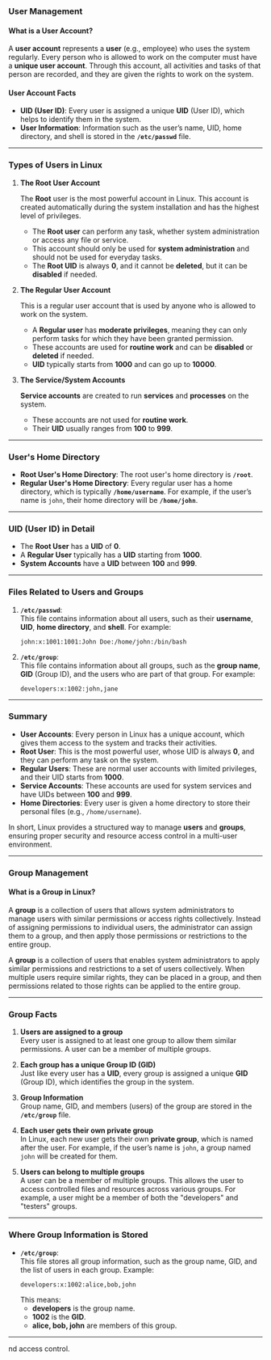 ### **User Management**

#### **What is a User Account?**

A **user account** represents a **user** (e.g., employee) who uses the system regularly. Every person who is allowed to work on the computer must have a **unique user account**. Through this account, all activities and tasks of that person are recorded, and they are given the rights to work on the system.

#### **User Account Facts**

- **UID (User ID)**: Every user is assigned a unique **UID** (User ID), which helps to identify them in the system.
- **User Information**: Information such as the user’s name, UID, home directory, and shell is stored in the **`/etc/passwd`** file.

---

### **Types of Users in Linux**

1. **The Root User Account**

   The **Root** user is the most powerful account in Linux. This account is created automatically during the system installation and has the highest level of privileges.
   - The **Root user** can perform any task, whether system administration or access any file or service.
   - This account should only be used for **system administration** and should not be used for everyday tasks.
   - The **Root UID** is always **0**, and it cannot be **deleted**, but it can be **disabled** if needed.

2. **The Regular User Account**

   This is a regular user account that is used by anyone who is allowed to work on the system.  
   - A **Regular user** has **moderate privileges**, meaning they can only perform tasks for which they have been granted permission.
   - These accounts are used for **routine work** and can be **disabled** or **deleted** if needed.
   - **UID** typically starts from **1000** and can go up to **10000**.

3. **The Service/System Accounts**

   **Service accounts** are created to run **services** and **processes** on the system.  
   - These accounts are not used for **routine work**. 
   - Their **UID** usually ranges from **100** to **999**.

---

### **User's Home Directory**

- **Root User's Home Directory**: The root user's home directory is **`/root`**.
- **Regular User's Home Directory**: Every regular user has a home directory, which is typically **`/home/username`**. For example, if the user’s name is `john`, their home directory will be **`/home/john`**.

---

### **UID (User ID) in Detail**

- The **Root User** has a **UID** of **0**.
- A **Regular User** typically has a **UID** starting from **1000**.
- **System Accounts** have a **UID** between **100** and **999**.

---

### **Files Related to Users and Groups**

1. **`/etc/passwd`**:  
   This file contains information about all users, such as their **username**, **UID**, **home directory**, and **shell**. For example:
   ```
   john:x:1001:1001:John Doe:/home/john:/bin/bash
   ```
   
2. **`/etc/group`**:  
   This file contains information about all groups, such as the **group name**, **GID** (Group ID), and the users who are part of that group. For example:
   ```
   developers:x:1002:john,jane
   ```

---

### **Summary**

- **User Accounts**: Every person in Linux has a unique account, which gives them access to the system and tracks their activities.
- **Root User**: This is the most powerful user, whose UID is always **0**, and they can perform any task on the system.
- **Regular Users**: These are normal user accounts with limited privileges, and their UID starts from **1000**.
- **Service Accounts**: These accounts are used for system services and have UIDs between **100** and **999**.
- **Home Directories**: Every user is given a home directory to store their personal files (e.g., `/home/username`).

In short, Linux provides a structured way to manage **users** and **groups**, ensuring proper security and resource access control in a multi-user environment.

---

### **Group Management**

#### **What is a Group in Linux?**

A **group** is a collection of users that allows system administrators to manage users with similar permissions or access rights collectively. Instead of assigning permissions to individual users, the administrator can assign them to a group, and then apply those permissions or restrictions to the entire group.

A **group** is a collection of users that enables system administrators to apply similar permissions and restrictions to a set of users collectively. When multiple users require similar rights, they can be placed in a group, and then permissions related to those rights can be applied to the entire group.

---

### **Group Facts**

1. **Users are assigned to a group**  
   Every user is assigned to at least one group to allow them similar permissions. A user can be a member of multiple groups.

2. **Each group has a unique Group ID (GID)**  
   Just like every user has a **UID**, every group is assigned a unique **GID** (Group ID), which identifies the group in the system.

3. **Group Information**  
   Group name, GID, and members (users) of the group are stored in the **`/etc/group`** file. 

4. **Each user gets their own private group**  
   In Linux, each new user gets their own **private group**, which is named after the user. For example, if the user’s name is `john`, a group named `john` will be created for them.

5. **Users can belong to multiple groups**  
   A user can be a member of multiple groups. This allows the user to access controlled files and resources across various groups. For example, a user might be a member of both the "developers" and "testers" groups.

---

### **Where Group Information is Stored**

- **`/etc/group`**:  
   This file stores all group information, such as the group name, GID, and the list of users in each group. Example:
   ```
   developers:x:1002:alice,bob,john
   ```
   This means:
   - **developers** is the group name.
   - **1002** is the **GID**.
   - **alice, bob, john** are members of this group.

---

nd access control.
